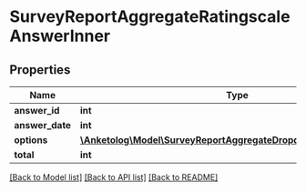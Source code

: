 # SurveyReportAggregateRatingscaleAnswerInner

## Properties
Name | Type | Description | Notes
------------ | ------------- | ------------- | -------------
**answer_id** | **int** |  | 
**answer_date** | **int** |  | 
**options** | [**\Anketolog\Model\SurveyReportAggregateDropdownAnswerOptions[]**](SurveyReportAggregateDropdownAnswerOptions.md) |  | 
**total** | **int** |  | 

[[Back to Model list]](../README.md#documentation-for-models) [[Back to API list]](../README.md#documentation-for-api-endpoints) [[Back to README]](../README.md)



